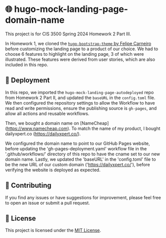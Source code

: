 # 🌐 hugo-mock-landing-page-domain-name

This project is for CIS 3500 Spring 2024 Homework 2 Part III.

In Homework 1, we cloned the [`hugo-bootstrap-theme` by Felipe Carneiro](url) before customizing the landing page to a product of our choice. We had to choose 6 features to highlight on the landing page, 3 of which were illustrated. These features were derived from user stories, which are also included in this repo.

## 🚀 Deployment

In this repo, we imported the `hugo-mock-landing-page-autodeployed` repo from Homework 2 Part II, and updated the `baseURL` in the `config.toml` file. We then configured the repository settings to allow the Workflow to have read and write permissions, ensure the publishing source is `gh-pages`, and allow all actions and reusable workflows.

Then, we bought a domain name on [NameCheap] (https://www.namecheap.com). To match the name of my product, I bought dailyxpert.co (https://dailyxpert.co/). 

We configured the domain name to point to our GitHub Pages website, before updating the 'gh-pages-deployment.yaml' workflow file in the '.github/workflows/' directory of this repo to have the cname set to our new domain name. Lastly, we updated the 'baseURL' in the 'config.toml' file to be the new URL of our custom domain ('https://dailyxpert.co/'), before verifying the website is deployed as expected. 

## 🤝 Contributing

If you find any issues or have suggestions for improvement, please feel free to open an issue or submit a pull request.

## 📄 License

This project is licensed under the [MIT License](LICENSE).
